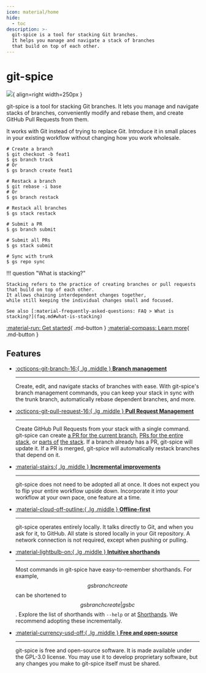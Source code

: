 ```yaml
---
icon: material/home
hide:
  - toc
description: >-
  git-spice is a tool for stacking Git branches.
  It helps you manage and navigate a stack of branches
  that build on top of each other.
---
```


# git-spice

![](img/logo.png){ align=right width=250px }

git-spice is a tool for stacking Git branches.
It lets you manage and navigate stacks of branches,
conveniently modify and rebase them,
and create GitHub Pull Requests from them.

It works with Git instead of trying to replace Git.
Introduce it in small places in your existing workflow
without changing how you work wholesale.

<div class="grid" markdown>

```freeze language="shell"
# Create a branch
$ git checkout -b feat1
$ gs branch track
# Or
$ gs branch create feat1

# Restack a branch
$ git rebase -i base
# Or
$ gs branch restack
```

```freeze language="shell"
# Restack all branches
$ gs stack restack

# Submit a PR
$ gs branch submit

# Submit all PRs
$ gs stack submit

# Sync with trunk
$ gs repo sync
```

</div>

!!! question "What is stacking?"

    Stacking refers to the practice of creating branches or pull requests
    that build on top of each other.
    It allows chaining interdependent changes together,
    while still keeping the individual changes small and focused.

    See also [:material-frequently-asked-questions: FAQ > What is stacking?](faq.md#what-is-stacking)

[:material-run: Get started](start/index.md){ .md-button }
[:material-compass: Learn more](guide/index.md){ .md-button }

## Features

<div class="grid cards" markdown>

-   [:octicons-git-branch-16:{ .lg .middle } __Branch management__](guide/branch.md)

    ---

    Create, edit, and navigate stacks of branches with ease.
    With git-spice's branch management commands,
    you can keep your stack in sync with the trunk branch,
    automatically rebase dependent branches, and more.

-   [:octicons-git-pull-request-16:{ .lg .middle } __Pull Request Management__](guide/pr.md)

    ---

    Create GitHub Pull Requests from your stack with a single command.
    git-spice can create
    [a PR for the current branch](cli/reference.md#gs-branch-submit),
    [PRs for the entire stack](cli/reference.md#gs-stack-submit), or
    [parts of](cli/reference.md#gs-upstack-submit)
    [the stack](cli/reference.md#gs-downstack-submit).
    If a branch already has a PR, git-spice will update it.
    If a PR is merged,
    git-spice will automatically restack branches that depend on it.

-   [:material-stairs:{ .lg .middle } __Incremental improvements__](start/stack.md)

    ---

    git-spice does not need to be adopted all at once.
    It does not expect you to flip your entire workflow upside down.
    Incorporate it into your workflow at your own pace,
    one feature at a time.

-   [:material-cloud-off-outline:{ .lg .middle } __Offline-first__](guide/internals.md)

    ---

    git-spice operates entirely locally.
    It talks directly to Git, and when you ask for it, to GitHub.
    All state is stored locally in your Git repository.
    A network connection is not required, except when pushing or pulling.

-   [:material-lightbulb-on:{ .lg .middle } __Intuitive shorthands__](cli/shorthand.md)

    ---

    Most commands in git-spice have easy-to-remember shorthands.
    For example, $$gs branch create$$ can be shortened to $$gs branch create|gs bc$$.
    Explore the list of shorthands with `--help` or at [Shorthands](cli/shorthand.md).
    We recommend adopting these incrementally.

-   [:material-currency-usd-off:{ .lg .middle } __Free and open-source__](https://github.com/abhinav/git-spice)

    ---

    git-spice is free and open-source software.
    It is made available under the GPL-3.0 license.
    You may use it to develop proprietary software,
    but any changes you make to git-spice itself must be shared.

</div>
